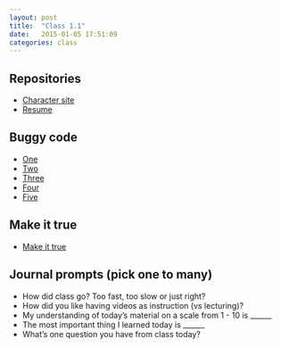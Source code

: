 ```yaml
---
layout: post
title:  "Class 1.1"
date:   2015-01-05 17:51:09
categories: class
---
```


## Repositories

* [Character site](https://github.com/tsl-html-css/Character/tree/day1.1)
* [Resume](https://github.com/tsl-html-css/Resume)

## Buggy code

* [One](http://jsbin.com/welit/1/edit?html,output)
* [Two](http://jsbin.com/porab/1/edit?html,output)
* [Three](http://jsbin.com/uRaTeQu/1/edit?html,output)
* [Four](http://jsbin.com/zawid/1/edit?html,output)
* [Five](http://jsbin.com/uqotUCO/1/edit?html,output)

## Make it true

* [Make it true](http://jsbin.com/momamo/1/edit?html,output)

## Journal prompts (pick one to many)

* How did class go? Too fast, too slow or just right?
* How did you like having videos as instruction (vs lecturing)?
* My understanding of today’s material on a scale from 1 - 10 is ______
* The most important thing I learned today is ______
* What’s one question you have from class today?
